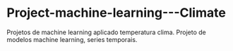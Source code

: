 # Project-machine-learning---Climate
Projetos de machine learning aplicado temperatura clima. Projeto de modelos machine learning, series temporais.
